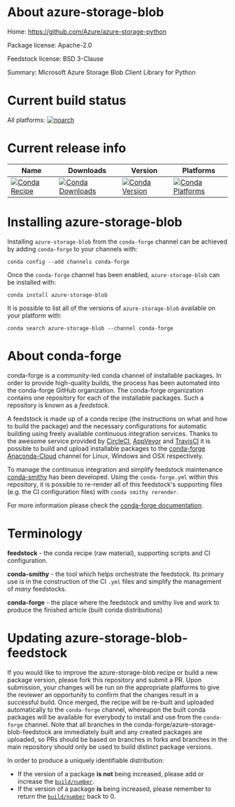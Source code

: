 About azure-storage-blob
========================

Home: https://github.com/Azure/azure-storage-python

Package license: Apache-2.0

Feedstock license: BSD 3-Clause

Summary: Microsoft Azure Storage Blob Client Library for Python



Current build status
====================

All platforms:
[![noarch](https://img.shields.io/circleci/project/github/conda-forge/azure-storage-blob-feedstock/master.svg?label=noarch)](https://circleci.com/gh/conda-forge/azure-storage-blob-feedstock)

Current release info
====================

| Name | Downloads | Version | Platforms |
| --- | --- | --- | --- |
| [![Conda Recipe](https://img.shields.io/badge/recipe-azure--storage--blob-green.svg)](https://anaconda.org/conda-forge/azure-storage-blob) | [![Conda Downloads](https://img.shields.io/conda/dn/conda-forge/azure-storage-blob.svg)](https://anaconda.org/conda-forge/azure-storage-blob) | [![Conda Version](https://img.shields.io/conda/vn/conda-forge/azure-storage-blob.svg)](https://anaconda.org/conda-forge/azure-storage-blob) | [![Conda Platforms](https://img.shields.io/conda/pn/conda-forge/azure-storage-blob.svg)](https://anaconda.org/conda-forge/azure-storage-blob) |

Installing azure-storage-blob
=============================

Installing `azure-storage-blob` from the `conda-forge` channel can be achieved by adding `conda-forge` to your channels with:

```
conda config --add channels conda-forge
```

Once the `conda-forge` channel has been enabled, `azure-storage-blob` can be installed with:

```
conda install azure-storage-blob
```

It is possible to list all of the versions of `azure-storage-blob` available on your platform with:

```
conda search azure-storage-blob --channel conda-forge
```


About conda-forge
=================

conda-forge is a community-led conda channel of installable packages.
In order to provide high-quality builds, the process has been automated into the
conda-forge GitHub organization. The conda-forge organization contains one repository
for each of the installable packages. Such a repository is known as a *feedstock*.

A feedstock is made up of a conda recipe (the instructions on what and how to build
the package) and the necessary configurations for automatic building using freely
available continuous integration services. Thanks to the awesome service provided by
[CircleCI](https://circleci.com/), [AppVeyor](http://www.appveyor.com/)
and [TravisCI](https://travis-ci.org/) it is possible to build and upload installable
packages to the [conda-forge](https://anaconda.org/conda-forge)
[Anaconda-Cloud](http://docs.anaconda.org/) channel for Linux, Windows and OSX respectively.

To manage the continuous integration and simplify feedstock maintenance
[conda-smithy](http://github.com/conda-forge/conda-smithy) has been developed.
Using the ``conda-forge.yml`` within this repository, it is possible to re-render all of
this feedstock's supporting files (e.g. the CI configuration files) with ``conda smithy rerender``.

For more information please check the [conda-forge documentation](https://conda-forge.org/docs/).

Terminology
===========

**feedstock** - the conda recipe (raw material), supporting scripts and CI configuration.

**conda-smithy** - the tool which helps orchestrate the feedstock.
                   Its primary use is in the construction of the CI ``.yml`` files
                   and simplify the management of *many* feedstocks.

**conda-forge** - the place where the feedstock and smithy live and work to
                  produce the finished article (built conda distributions)


Updating azure-storage-blob-feedstock
=====================================

If you would like to improve the azure-storage-blob recipe or build a new
package version, please fork this repository and submit a PR. Upon submission,
your changes will be run on the appropriate platforms to give the reviewer an
opportunity to confirm that the changes result in a successful build. Once
merged, the recipe will be re-built and uploaded automatically to the
`conda-forge` channel, whereupon the built conda packages will be available for
everybody to install and use from the `conda-forge` channel.
Note that all branches in the conda-forge/azure-storage-blob-feedstock are
immediately built and any created packages are uploaded, so PRs should be based
on branches in forks and branches in the main repository should only be used to
build distinct package versions.

In order to produce a uniquely identifiable distribution:
 * If the version of a package **is not** being increased, please add or increase
   the [``build/number``](http://conda.pydata.org/docs/building/meta-yaml.html#build-number-and-string).
 * If the version of a package **is** being increased, please remember to return
   the [``build/number``](http://conda.pydata.org/docs/building/meta-yaml.html#build-number-and-string)
   back to 0.